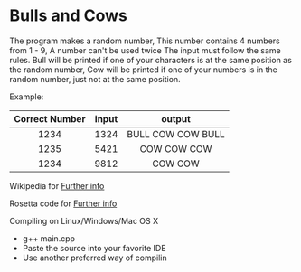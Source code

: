 # Bulls and Cows
The program makes a random number,
This number contains 4 numbers from 1 - 9, A number can't be used twice
The input must follow the same rules.
Bull will be printed if one of your characters is at the same position as the random number,
Cow will be printed if one of your numbers is in the random number, just not at the same position.

Example:

| Correct Number| input | output | 
| :-:           |  :-:  |   :-:  |
| 1234          | 1324 | BULL COW COW BULL |
| 1235          | 5421 | COW COW COW |
| 1234          | 9812 | COW COW |

Wikipedia for [Further info](https://en.wikipedia.org/wiki/Bulls_and_Cows)

Rosetta code for [Further info](http://rosettacode.org/wiki/Bulls_and_cows)

Compiling on Linux/Windows/Mac OS X
  - g++ main.cpp
  - Paste the source into your favorite IDE
  - Use another preferred way of compilin
